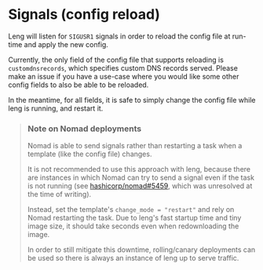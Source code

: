# Signals (config reload)

Leng will listen for `SIGUSR1` signals in order to reload the config file at run-time
and apply the new config.

Currently, the only field of the config file that supports reloading is
`customdnsrecords`, which specifies custom DNS records served.
Please make an issue if you have a use-case where you would
like some other config fields to also be able to be reloaded.

In the meantime, for all fields, it is safe to simply change the config file while
leng is running, and restart it.

> ### Note on Nomad deployments
>  Nomad is able to send signals rather than restarting a task
> when a template (like the config file) changes.
> 
> It is not recommended to use this approach with leng, because
> there are instances in which Nomad can try to send a signal even if the task
> is not running (see [hashicorp/nomad#5459](https://github.com/hashicorp/nomad/issues/5459),
> which was unresolved at the time of writing).
> 
> Instead, set the template's `change_mode = "restart"` and rely on
> Nomad restarting the task. Due to leng's fast startup time and 
> tiny image size, it should take seconds even when redownloading the image.
> 
> In order to still mitigate this downtime, rolling/canary deployments can
> be used so there is always an instance of leng up to serve traffic.

